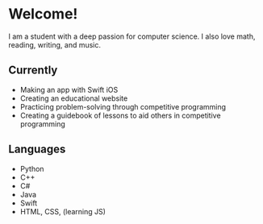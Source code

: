 # Welcome!

I am a student with a deep passion for computer science.
I also love math, reading, writing, and music.

## Currently
- Making an app with Swift iOS
- Creating an educational website
- Practicing problem-solving through competitive programming
- Creating a guidebook of lessons to aid others in competitive programming

## Languages
- Python
- C++
- C#
- Java
- Swift
- HTML, CSS, (learning JS)
